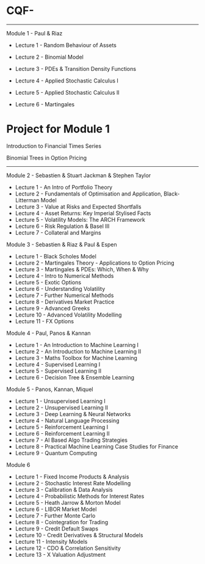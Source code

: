 # CQF-
___

Module 1 - Paul & Riaz

- Lecture 1 - Random Behaviour of Assets

- Lecture 2 - Binomial Model

- Lecture 3 - PDEs & Transition Density Functions

- Lecture 4 - Applied Stochastic Calculus I

- Lecture 5 - Applied Stochastic Calculus II

- Lecture 6 - Martingales
  
# Project for Module 1

Introduction to Financial Times Series

Binomial Trees in Option Pricing
___

Module 2 - Sebastien & Stuart Jackman & Stephen Taylor

- Lecture 1 - An Intro of Portfolio Theory
- Lecture 2 - Fundamentals of Optimisation and Application, Black-Litterman Model
- Lecture 3 - Value at Risks and Expected Shortfalls
- Lecture 4 - Asset Returns: Key Imperial Stylised Facts
- Lecture 5 - Volatility Models: The ARCH Framework
- Lecture 6 - Risk Regulation & Basel III
- Lecture 7 - Collateral and Margins

Module 3 - Sebastien & Riaz & Paul & Espen

- Lecture 1 - Black Scholes Model
- Lecture 2 - Martingales Theory - Applications to Option Pricing
- Lecture 3 - Martingales & PDEs: Which, When & Why
- Lecture 4 - Intro to Numerical Methods
- Lecture 5 - Exotic Options
- Lecture 6 - Understanding Volatility
- Lecture 7 - Further Numerical Methods
- Lecture 8 - Derivatives Market Practice
- Lecture 9 - Advanced Greeks
- Lecture 10 - Advanced Volatility Modelling
- Lecture 11 - FX Options

Module 4 - Paul, Panos & Kannan

- Lecture 1 - An Introduction to Machine Learning I
- Lecture 2 - An Introduction to Machine Learning II
- Lecture 3 - Maths Toolbox for Machine Learning
- Lecture 4 - Supervised Learning I
- Lecture 5 - Supervised Learning II
- Lecture 6 - Decision Tree & Ensemble Learning

Module 5 - Panos, Kannan, Miquel

- Lecture 1 - Unsupervised Learning I
- Lecture 2 - Unsupervised Learning II
- Lecture 3 - Deep Learning & Neural Networks
- Lecture 4 - Natural Language Processing
- Lecture 5 - Reinforcement Learning I
- Lecture 6 - Reinforcement Learning II
- Lecture 7 - AI Based Algo Trading Strategies
- Lecture 8 - Practical Machine Learning Case Studies for Finance
- Lecture 9 - Quantum Computing

Module 6

- Lecture 1 - Fixed Income Products & Analysis
- Lecture 2 - Stochastic Interest Rate Modelling
- Lecture 3 - Calibration & Data Analysis
- Lecture 4 - Probabilistic Methods for Interest Rates
- Lecture 5 - Heath Jarrow & Morton Model
- Lecture 6 - LIBOR Market Model
- Lecture 7 - Further Monte Carlo
- Lecture 8 - Cointegration for Trading
- Lecture 9 - Credit Default Swaps
- Lecture 10 - Credit Derivatives & Structural Models
- Lecture 11 - Intensity Models
- Lecture 12 - CDO & Correlation Sensitivity
- Lecture 13 - X Valuation Adjustment
